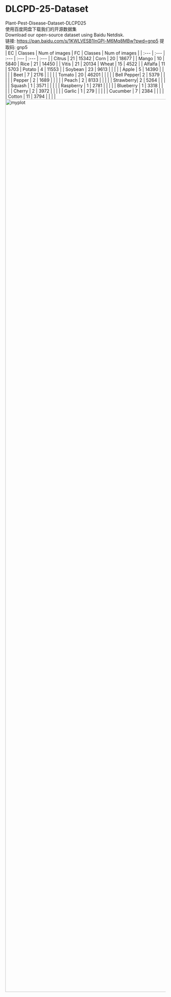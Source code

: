 # DLCPD-25-Dataset
Plant-Pest-Disease-Dataset-DLCPD25  
使用百度网盘下载我们的开源数据集  
Download our open-source dataset using Baidu Netdisk.    
链接: https://pan.baidu.com/s/1KWLVESB1InGPl-M6Mq8MBw?pwd=gnp5 提取码: gnp5    
| EC | Classes | Num of images | FC | Classes | Num of images |
| :--- | :--- | :--- | :--- | :--- | :--- |
| Citrus | 21 | 15342 | Corn | 20 | 18677 |
| Mango | 10 | 5840 | Rice | 21 | 14450 |
| Vitis | 21 | 20134 | Wheat | 15 | 4522 |
| Alfalfa | 11 | 5703 | Potato | 4 | 11553 |
| Soybean | 23 | 9613 | | | |
| Apple | 5 | 14390 | | | |
| Beet | 7 | 2176 | | | |
| Tomato | 20 | 46201 | | | |
| Bell Pepper| 2 | 5379 | | | |
| Pepper | 2 | 1689 | | | |
| Peach | 2 | 8133 | | | |
| Strawberry| 2 | 5264 | | | |
| Squash | 1 | 3571 | | | |
| Raspberry | 1 | 2781 | | | |
| Blueberry | 1 | 3318 | | | |
| Cherry | 2 | 3972 | | | |
| Garlic | 1 | 279 | | | |
| Cucumber | 7 | 2384 | | | |
| Cotton | 11 | 3794 | | | |
<img width="2000" height="2800" alt="myplot" src="https://github.com/user-attachments/assets/7c9920f0-bd3c-4647-bdc0-3dfb95c46c22" />

